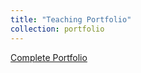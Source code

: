 ```yaml
---
title: "Teaching Portfolio"
collection: portfolio
---
```


[Complete Portfolio](/_pages/Teaching_Portfolio.pdf)
